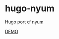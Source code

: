 # hugo-nyum
Hugo port of [nyum](https://github.com/doersino/nyum) 

[DEMO](https://recipes.arvaid.net)
